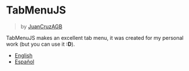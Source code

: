 # TabMenuJS
> by [JuanCruzAGB](https://github.com/JuanCruzAGB)

TabMenuJS makes an excellent tab menu, it was created for my personal work (but you can use it **:D**).

 - [English](https://github.com/JuanCruzAGB/TabMenuJS/blob/master/doc/en.md)
 - [Español](https://github.com/JuanCruzAGB/TabMenuJS/blob/master/doc/es.md)